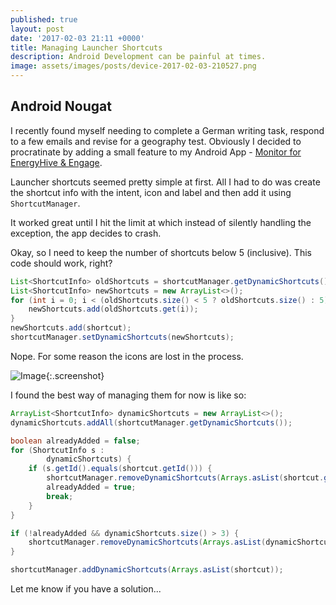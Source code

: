 ```yaml
---
published: true
layout: post
date: '2017-02-03 21:11 +0000'
title: Managing Launcher Shortcuts
description: Android Development can be painful at times.
image: assets/images/posts/device-2017-02-03-210527.png
---
```

## Android Nougat

I recently found myself needing to complete a German writing task, respond to a few emails and revise for a geography test. Obviously I decided to procratinate by adding a small feature to my Android App - [Monitor for EnergyHive & Engage](https://play.google.com/store/apps/details?id=com.danielstone.energyhive). 

Launcher shortcuts seemed pretty simple at first. All I had to do was create the shortcut info with the intent, icon and label and then add it using `ShortcutManager`.

It worked great until I hit the limit at which instead of silently handling the exception, the app decides to crash.

Okay, so I need to keep the number of shortcuts below 5 (inclusive). This code should work, right?

```java
List<ShortcutInfo> oldShortcuts = shortcutManager.getDynamicShortcuts();
List<ShortcutInfo> newShortcuts = new ArrayList<>();
for (int i = 0; i < (oldShortcuts.size() < 5 ? oldShortcuts.size() : 5); i++) {
    newShortcuts.add(oldShortcuts.get(i));
}
newShortcuts.add(shortcut);
shortcutManager.setDynamicShortcuts(newShortcuts);
```

Nope. For some reason the icons are lost in the process. 

![Image]({{site.baseurl}}/assets/images/posts/device-2017-02-03-210527.png){:.screenshot}

I found the best way of managing them for now is like so: 

```java
ArrayList<ShortcutInfo> dynamicShortcuts = new ArrayList<>();
dynamicShortcuts.addAll(shortcutManager.getDynamicShortcuts());

boolean alreadyAdded = false;
for (ShortcutInfo s :
        dynamicShortcuts) {
    if (s.getId().equals(shortcut.getId())) {
        shortcutManager.removeDynamicShortcuts(Arrays.asList(shortcut.getId()));
        alreadyAdded = true;
        break;
    }
}

if (!alreadyAdded && dynamicShortcuts.size() > 3) {
    shortcutManager.removeDynamicShortcuts(Arrays.asList(dynamicShortcuts.get(0).getId()));
}

shortcutManager.addDynamicShortcuts(Arrays.asList(shortcut));
```

Let me know if you have a solution...
